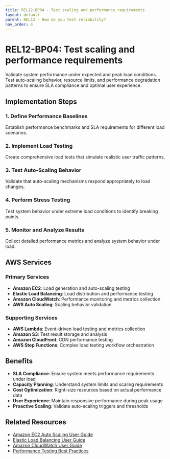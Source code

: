 ```yaml
---
title: REL12-BP04 - Test scaling and performance requirements
layout: default
parent: REL12 - How do you test reliability?
nav_order: 4
---
```


# REL12-BP04: Test scaling and performance requirements

Validate system performance under expected and peak load conditions. Test auto-scaling behavior, resource limits, and performance degradation patterns to ensure SLA compliance and optimal user experience.

## Implementation Steps

### 1. Define Performance Baselines
Establish performance benchmarks and SLA requirements for different load scenarios.

### 2. Implement Load Testing
Create comprehensive load tests that simulate realistic user traffic patterns.

### 3. Test Auto-Scaling Behavior
Validate that auto-scaling mechanisms respond appropriately to load changes.

### 4. Perform Stress Testing
Test system behavior under extreme load conditions to identify breaking points.

### 5. Monitor and Analyze Results
Collect detailed performance metrics and analyze system behavior under load.

## AWS Services

### Primary Services
- **Amazon EC2**: Load generation and auto-scaling testing
- **Elastic Load Balancing**: Load distribution and performance testing
- **Amazon CloudWatch**: Performance monitoring and metrics collection
- **AWS Auto Scaling**: Scaling behavior validation

### Supporting Services
- **AWS Lambda**: Event-driven load testing and metrics collection
- **Amazon S3**: Test result storage and analysis
- **Amazon CloudFront**: CDN performance testing
- **AWS Step Functions**: Complex load testing workflow orchestration

## Benefits

- **SLA Compliance**: Ensure system meets performance requirements under load
- **Capacity Planning**: Understand system limits and scaling requirements
- **Cost Optimization**: Right-size resources based on actual performance data
- **User Experience**: Maintain responsive performance during peak usage
- **Proactive Scaling**: Validate auto-scaling triggers and thresholds

## Related Resources

- [Amazon EC2 Auto Scaling User Guide](https://docs.aws.amazon.com/autoscaling/ec2/)
- [Elastic Load Balancing User Guide](https://docs.aws.amazon.com/elasticloadbalancing/)
- [Amazon CloudWatch User Guide](https://docs.aws.amazon.com/cloudwatch/)
- [Performance Testing Best Practices](https://aws.amazon.com/builders-library/)
